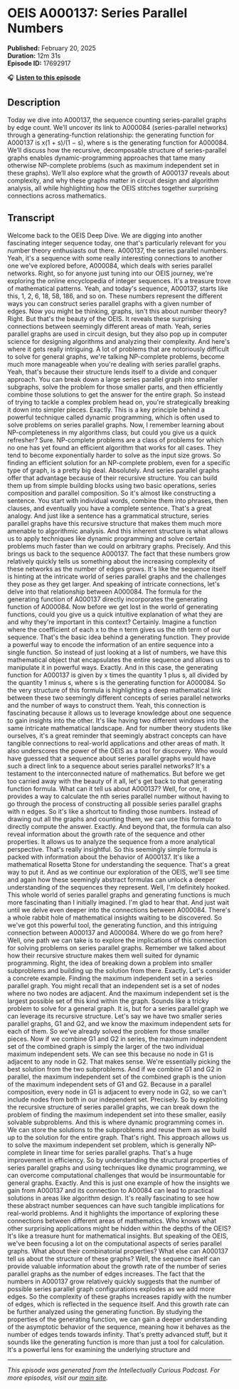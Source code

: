 # OEIS A000137: Series Parallel Numbers

**Published:** February 20, 2025  
**Duration:** 12m 31s  
**Episode ID:** 17692917

🎧 **[Listen to this episode](https://intellectuallycurious.buzzsprout.com/2529712/episodes/17692917-oeis-a000137-series-parallel-numbers)**

## Description

Today we dive into A000137, the sequence counting series-parallel graphs by edge count. We’ll uncover its link to A000084 (series-parallel networks) through a generating-function relationship: the generating function for A000137 is x(1 + s)/(1 − s), where s is the generating function for A000084. We’ll discuss how the recursive, decomposable structure of series-parallel graphs enables dynamic-programming approaches that tame many otherwise NP-complete problems (such as maximum independent set in these graphs). We’ll also explore what the growth of A000137 reveals about complexity, and why these graphs matter in circuit design and algorithm analysis, all while highlighting how the OEIS stitches together surprising connections across mathematics.

## Transcript

Welcome back to the OEIS Deep Dive. We are digging into another fascinating integer sequence today, one that's particularly relevant for you number theory enthusiasts out there. A000137, the series parallel numbers. Yeah, it's a sequence with some really interesting connections to another one we've explored before, A000084, which deals with series parallel networks. Right, so for anyone just tuning into our OEIS journey, we're exploring the online encyclopedia of integer sequences. It's a treasure trove of mathematical patterns. Yeah, and today's sequence, A000137, starts like this, 1, 2, 6, 18, 58, 186, and so on. These numbers represent the different ways you can construct series parallel graphs with a given number of edges. Now you might be thinking, graphs, isn't this about number theory? Right. But that's the beauty of the OEIS. It reveals these surprising connections between seemingly different areas of math. Yeah, series parallel graphs are used in circuit design, but they also pop up in computer science for designing algorithms and analyzing their complexity. And here's where it gets really intriguing. A lot of problems that are notoriously difficult to solve for general graphs, we're talking NP-complete problems, become much more manageable when you're dealing with series parallel graphs. Yeah, that's because their structure lends itself to a divide and conquer approach. You can break down a large series parallel graph into smaller subgraphs, solve the problem for those smaller parts, and then efficiently combine those solutions to get the answer for the entire graph. So instead of trying to tackle a complex problem head on, you're strategically breaking it down into simpler pieces. Exactly. This is a key principle behind a powerful technique called dynamic programming, which is often used to solve problems on series parallel graphs. Now, I remember learning about NP-completeness in my algorithms class, but could you give us a quick refresher? Sure. NP-complete problems are a class of problems for which no one has yet found an efficient algorithm that works for all cases. They tend to become exponentially harder to solve as the input size grows. So finding an efficient solution for an NP-complete problem, even for a specific type of graph, is a pretty big deal. Absolutely. And series parallel graphs offer that advantage because of their recursive structure. You can build them up from simple building blocks using two basic operations, series composition and parallel composition. So it's almost like constructing a sentence. You start with individual words, combine them into phrases, then clauses, and eventually you have a complete sentence. That's a great analogy. And just like a sentence has a grammatical structure, series parallel graphs have this recursive structure that makes them much more amenable to algorithmic analysis. And this inherent structure is what allows us to apply techniques like dynamic programming and solve certain problems much faster than we could on arbitrary graphs. Precisely. And this brings us back to the sequence A000137. The fact that these numbers grow relatively quickly tells us something about the increasing complexity of these networks as the number of edges grows. It's like the sequence itself is hinting at the intricate world of series parallel graphs and the challenges they pose as they get larger. And speaking of intricate connections, let's delve into that relationship between A000084. The formula for the generating function of A000137 directly incorporates the generating function of A000084. Now before we get lost in the world of generating functions, could you give us a quick intuitive explanation of what they are and why they're important in this context? Certainly. Imagine a function where the coefficient of each x to the n term gives us the nth term of our sequence. That's the basic idea behind a generating function. They provide a powerful way to encode the information of an entire sequence into a single function. So instead of just looking at a list of numbers, we have this mathematical object that encapsulates the entire sequence and allows us to manipulate it in powerful ways. Exactly. And in this case, the generating function for A000137 is given by x times the quantity 1 plus s, all divided by the quantity 1 minus s, where s is the generating function for A000084. So the very structure of this formula is highlighting a deep mathematical link between these two seemingly different concepts of series parallel networks and the number of ways to construct them. Yeah, this connection is fascinating because it allows us to leverage knowledge about one sequence to gain insights into the other. It's like having two different windows into the same intricate mathematical landscape. And for number theory students like ourselves, it's a great reminder that seemingly abstract concepts can have tangible connections to real-world applications and other areas of math. It also underscores the power of the OEIS as a tool for discovery. Who would have guessed that a sequence about series parallel graphs would have such a direct link to a sequence about series parallel networks? It's a testament to the interconnected nature of mathematics. But before we get too carried away with the beauty of it all, let's get back to that generating function formula. What can it tell us about A000137? Well, for one, it provides a way to calculate the nth series parallel number without having to go through the process of constructing all possible series parallel graphs with n edges. So it's like a shortcut to finding those numbers. Instead of drawing out all the graphs and counting them, we can use this formula to directly compute the answer. Exactly. And beyond that, the formula can also reveal information about the growth rate of the sequence and other properties. It allows us to analyze the sequence from a more analytical perspective. That's really insightful. So this seemingly simple formula is packed with information about the behavior of A000137. It's like a mathematical Rosetta Stone for understanding the sequence. That's a great way to put it. And as we continue our exploration of the OEIS, we'll see time and again how these seemingly abstract formulas can unlock a deeper understanding of the sequences they represent. Well, I'm definitely hooked. This whole world of series parallel graphs and generating functions is much more fascinating than I initially imagined. I'm glad to hear that. And just wait until we delve even deeper into the connections between A000084. There's a whole rabbit hole of mathematical insights waiting to be discovered. So we've got this powerful tool, the generating function, and this intriguing connection between A000137 and A000084. Where do we go from here? Well, one path we can take is to explore the implications of this connection for solving problems on series parallel graphs. Remember we talked about how their recursive structure makes them well suited for dynamic programming. Right, the idea of breaking down a problem into smaller subproblems and building up the solution from there. Exactly. Let's consider a concrete example. Finding the maximum independent set in a series parallel graph. You might recall that an independent set is a set of nodes where no two nodes are adjacent. And the maximum independent set is the largest possible set of this kind within the graph. Sounds like a tricky problem to solve for a general graph. It is, but for a series parallel graph we can leverage its recursive structure. Let's say we have two smaller series parallel graphs, G1 and G2, and we know the maximum independent sets for each of them. So we've already solved the problem for those smaller pieces. Now if we combine G1 and G2 in series, the maximum independent set of the combined graph is simply the larger of the two individual maximum independent sets. We can see this because no node in G1 is adjacent to any node in G2. That makes sense. We're essentially picking the best solution from the two subproblems. And if we combine G1 and G2 in parallel, the maximum independent set of the combined graph is the union of the maximum independent sets of G1 and G2. Because in a parallel composition, every node in G1 is adjacent to every node in G2, so we can't include nodes from both in our independent set. Precisely. So by exploiting the recursive structure of series parallel graphs, we can break down the problem of finding the maximum independent set into these smaller, easily solvable subproblems. And this is where dynamic programming comes in. We can store the solutions to the subproblems and reuse them as we build up to the solution for the entire graph. That's right. This approach allows us to solve the maximum independent set problem, which is generally NP-complete in linear time for series parallel graphs. That's a huge improvement in efficiency. So by understanding the structural properties of series parallel graphs and using techniques like dynamic programming, we can overcome computational challenges that would be insurmountable for general graphs. Exactly. And this is just one example of how the insights we gain from A000137 and its connection to A00084 can lead to practical solutions in areas like algorithm design. It's really fascinating to see how these abstract number sequences can have such tangible implications for real-world problems. And it highlights the importance of exploring these connections between different areas of mathematics. Who knows what other surprising applications might be hidden within the depths of the OEIS? It's like a treasure hunt for mathematical insights. But speaking of the OEIS, we've been focusing a lot on the computational aspects of series parallel graphs. What about their combinatorial properties? What else can A000137 tell us about the structure of these graphs? Well, the sequence itself can provide valuable information about the growth rate of the number of series parallel graphs as the number of edges increases. The fact that the numbers in A000137 grow relatively quickly suggests that the number of possible series parallel graph configurations explodes as we add more edges. So the complexity of these graphs increases rapidly with the number of edges, which is reflected in the sequence itself. And this growth rate can be further analyzed using the generating function. By studying the properties of the generating function, we can gain a deeper understanding of the asymptotic behavior of the sequence, meaning how it behaves as the number of edges tends towards infinity. That's pretty advanced stuff, but it sounds like the generating function is more than just a tool for calculation. It's a powerful lens for examining the underlying structure and

---
*This episode was generated from the Intellectually Curious Podcast. For more episodes, visit our [main site](https://intellectuallycurious.buzzsprout.com).*
